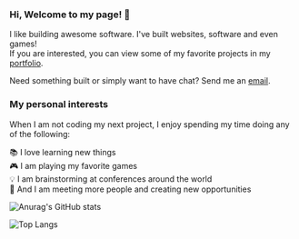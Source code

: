 ### Hi, Welcome to my page! 👋

I like building awesome software. I've built websites, software and even games!  
If you are interested, you can view some of my favorite projects in my [portfolio](https://vujable.com/#portfolio).

Need something built or simply want to have chat? Send me an [email](mailto:vukasin@nullion.com).



### My personal interests

When I am not coding my next project, I enjoy spending my time doing any of the following:

📚 I love learning new things  
🎮 I am playing my favorite games  
💡 I am brainstorming at conferences around the world  
📱 And I am meeting more people and creating new opportunities  
 
 
![Anurag's GitHub stats](https://github-readme-stats.vercel.app/api?username=vujable&theme=dark&count_private=true&include_all_commits=true&hide=prs,issues,contribs)


![Top Langs](https://github-readme-stats.vercel.app/api/top-langs/?username=vujable&count_private=true&theme=dark)

